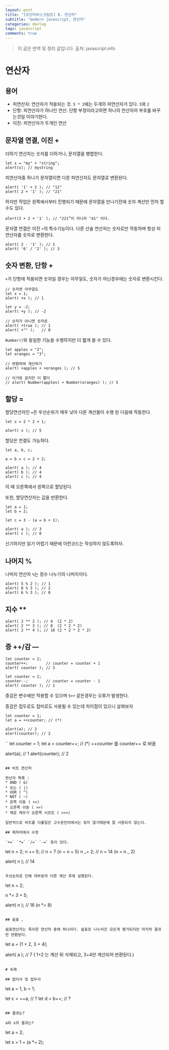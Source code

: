 ```yaml
---
layout: post
title: "[모던자바스크립트] 8. 연산자"
subtitle: "modern javascript, 연산자"
categories: devlog
tags: javascript
comments: true
---
```


> 이 글은 번역 및 정리 글입니다.
> 출처: javascript.info

# 연산자

## 용어

- 피연산자: 연산자가 적용되는 것. `5 * 2`에는 두개의 피연산자가 있다. `5`와 `2`
- 단항: 피연산자가 하나인 연산. 단항 부정이라고하면 하나의 연산자의 부호를 바꾸는것일 이야기한다.
- 이진: 피연산자가 두개인 연산

## 문자열 연결, 이진 +

더하기 연산자는 숫자를 더하거나, 문자열을 병합한다.

```
let s = "my" + "string";
alert(s); // mystring
```

피연산자중 하나가 문자열이면 다른 피연산자도 문자열로 변환된다.

```
alert( '1' + 2 ); // "12"
alert( 2 + '1' ); // "21"
```

하지만 작업은 왼쪽에서부터 진행되기 때문에 문자열을 만나기전에 숫자 계산만 먼저 할 수도 있다.

```
alert(2 + 2 + '1' ); // "221”이 아니라 "41" 이다.
```

문자열 연결은 이진 `+`의 특수기능이다. 다른 산술 연산자는 숫자로만 작동하며 항상 피연산자를 숫자로 변환한다.

```
alert( 2 - '1' ); // 1
alert( '6' / '2' ); // 3
```

## 숫자 변환, 단항 +

`+`가 단항에 적용되면 숫자일 경우는 아무일도, 숫자가 아닌경우에는 숫자로 변환시킨다.

```
// 숫자면 아무일도
let x = 1;
alert( +x ); // 1

let y = -2;
alert( +y ); // -2

// 숫자가 아니면 숫자로
alert( +true ); // 1
alert( +"" );   // 0
```

`Number()`와 동일한 기능을 수행하지만 더 짧게 쓸 수 있다.

```
let apples = "2";
let oranges = "3";

// 변환하여 계산하기
alert( +apples + +oranges ); // 5

// 이거랑 같지만 더 짧다
// alert( Number(apples) + Number(oranges) ); // 5
```

## 할당 =

할당연산자인 `=`은 우선순위가 매우 낮아 다른 계산들이 수행 된 다음에 작동한다.

```
let x = 2 * 2 + 1;

alert( x ); // 5
```

할당은 연결도 가능하다.

```
let a, b, c;

a = b = c = 2 + 2;

alert( a ); // 4
alert( b ); // 4
alert( c ); // 4
```

이 때 오른쪽에서 왼쪽으로 할당된다.

또한, 할당연산자는 값을 반환한다.

```
let a = 1;
let b = 2;

let c = 3 - (a = b + 1);

alert( a ); // 3
alert( c ); // 0
```

신기하지만 읽기 어렵기 때문에 이런코드는 작성하지 않도록하자.

## 나머지 %

나머지 연산자 `%`는 정수 나누기의 나머지이다.

```
alert( 5 % 2 ); // 1
alert( 8 % 3 ); // 2
alert( 6 % 3 ); // 0
```

## 지수 \*\*

```
alert( 2 ** 2 ); // 4  (2 * 2)
alert( 2 ** 3 ); // 8  (2 * 2 * 2)
alert( 2 ** 4 ); // 16 (2 * 2 * 2 * 2)
```

## 증 ++/감 —

```
let counter = 2;
counter++;        // counter = counter + 1
alert( counter ); // 3

let counter = 2;
counter--;        // counter = counter - 1
alert( counter ); // 1
```

증감은 변수에만 적용할 수 있으며 `5++` 같은경우는 오류가 발생한다.

증감은 접두로도 접미로도 사용될 수 있는데 차이점이 있으니 살펴보자

```
let counter = 1;
let a = ++counter; // (*)

alert(a); // 2
alert(counter); // 2
```

``
let counter = 1;
let a = counter++; // (\*) ++counter 를 counter++ 로 바꿈

alert(a); // 1
alert(counter); // 2

```

## 비트 연산자

연산자 목록 :
* AND ( &)
* 또는 ( |)
* XOR ( ^)
* NOT ( ~)
* 왼쪽 이동 ( <<)
* 오른쪽 이동 ( >>)
* 제로 채우기 오른쪽 시프트 ( >>>)

일반적으로 비트를 다룰일은 고수준언어에서는 잦지 않기때문에 잘 사용되지 않는다.

## 제자리에서 수정

`+=` `*=` `/=` `-=` 등이 있다.

```

let n = 2;
n += 5; // n = 7 (n = n + 5)
n _= 2; // n = 14 (n = n _ 2)

alert( n ); // 14

```

우선순위로 인해 대부분의 다른 계산 후에 실행된다.

```

let n = 2;

n \*= 3 + 5;

alert( n ); // 16 (n \*= 8)

```

## 쉼표 ,

쉼표연산자는 특이한 연산자 중에 하나이다. 쉼표로 나누어진 모든게 평가되지만 마지막 결과만 반환된다.

```

let a = (1 + 2, 3 + 4);

alert( a ); // 7 ( 1+2 는 계산 뒤 삭제되고, 3+4만 계산되어 반환된다.)

```

# 숙제

## 접미사 및 접두사

```

let a = 1, b = 1;

let c = ++a; // ?
let d = b++; // ?

```

## 결과는?

a와 x의 결과는?

```

let a = 2;

let x = 1 + (a \*= 2);

```

```

